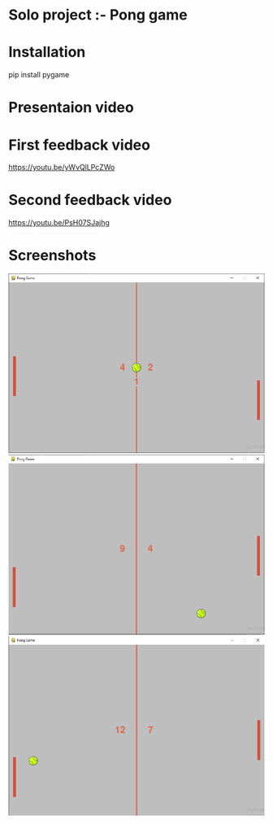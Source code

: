 # Solo project :- Pong game
# Installation
pip install pygame
# Presentaion video
# First feedback video
https://youtu.be/yWvQlLPcZWo
# Second feedback video
https://youtu.be/PsH07SJajhg
# Screenshots
![](screenshot/pong%20sc%201.png)
![](screenshot/pong%20sc%202.png)
![](screenshot/pong%20sc%203.png)
